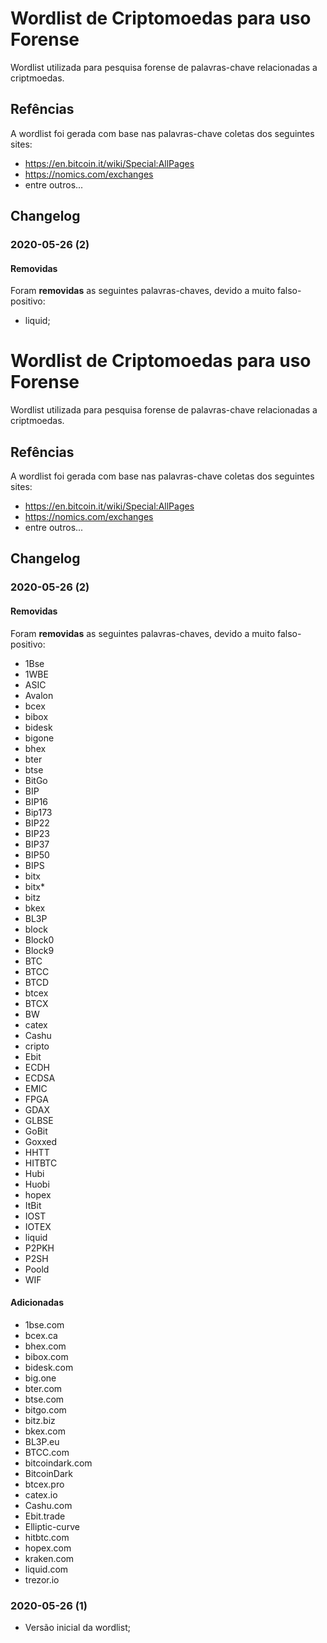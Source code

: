 # Wordlist de Criptomoedas para uso Forense
Wordlist utilizada para pesquisa forense de palavras-chave relacionadas a criptmoedas.

## Refências
A wordlist foi gerada com base nas palavras-chave coletas dos seguintes sites:
- https://en.bitcoin.it/wiki/Special:AllPages
- https://nomics.com/exchanges
- entre outros...

## Changelog

### 2020-05-26 (2)
#### Removidas
Foram **removidas** as seguintes palavras-chaves, devido a muito falso-positivo:
- liquid;

# Wordlist de Criptomoedas para uso Forense
Wordlist utilizada para pesquisa forense de palavras-chave relacionadas a criptmoedas.

## Refências
A wordlist foi gerada com base nas palavras-chave coletas dos seguintes sites:
- https://en.bitcoin.it/wiki/Special:AllPages
- https://nomics.com/exchanges
- entre outros...

## Changelog

### 2020-05-26 (2)
#### Removidas
Foram **removidas** as seguintes palavras-chaves, devido a muito falso-positivo:
- 1Bse
- 1WBE
- ASIC
- Avalon
- bcex
- bibox
- bidesk
- bigone
- bhex
- bter
- btse
- BitGo
- BIP
- BIP16
- Bip173
- BIP22
- BIP23
- BIP37
- BIP50
- BIPS
- bitx
- bitx*
- bitz
- bkex
- BL3P
- block
- Block0
- Block9
- BTC
- BTCC
- BTCD
- btcex
- BTCX
- BW
- catex
- Cashu
- cripto
- Ebit
- ECDH
- ECDSA
- EMIC
- FPGA
- GDAX
- GLBSE
- GoBit
- Goxxed
- HHTT
- HITBTC
- Hubi
- Huobi
- hopex
- ItBit
- IOST
- IOTEX
- liquid
- P2PKH
- P2SH
- Poold
- WIF

#### Adicionadas
- 1bse.com
- bcex.ca
- bhex.com
- bibox.com
- bidesk.com
- big.one
- bter.com
- btse.com
- bitgo.com
- bitz.biz
- bkex.com
- BL3P.eu
- BTCC.com
- bitcoindark.com
- BitcoinDark
- btcex.pro
- catex.io
- Cashu.com
- Ebit.trade
- Elliptic-curve
- hitbtc.com
- hopex.com
- kraken.com
- liquid.com
- trezor.io

### 2020-05-26 (1)
- Versão inicial da wordlist;